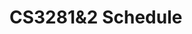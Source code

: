 <link rel="stylesheet" href="{{baseUrl}}/css/main.css">

<include src="../common/header.md" />

<div class="website-content">

# CS3281&2 Schedule



</div>

